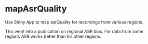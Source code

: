 # mapAsrQuality

Use Shiny App to map asrQuality for recordings from various regions.

This went into a publication on regional ASR bias. For data from some regions ASR works better than for other regions.